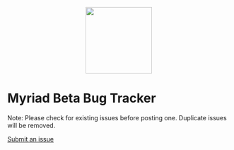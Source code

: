 <p align="center"><img src='https://www.sparkdev.me/package-logo/com.spark.myriad/.png' width="150" margin="0 auto" /></p>

# Myriad Beta Bug Tracker
 
Note: Please check for existing issues before posting one. Duplicate issues will be removed.

[Submit an issue](https://github.com/SparkDev97/Myriad-Bug-Tracker/issues/new/choose)
